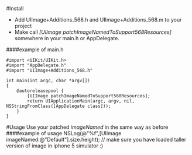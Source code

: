 #Install
* Add UIImage+Additions_568.h and UIImage+Additions_568.m to your project 
* Make call *[UIImage patchImageNamedToSupport568Resources]* somewhere in your main.h or AppDelegate.

####example of main.h

	#import <UIKit/UIKit.h>
	#import "AppDelegate.h"
	#import "UIImage+Additions_568.h"
	
	int main(int argc, char *argv[])
	{
	    @autoreleasepool {
	        [UIImage patchImageNamedToSupport568Resources];
	        return UIApplicationMain(argc, argv, nil, NSStringFromClass([AppDelegate class]));
	    }
	}

	

#Usage
Use your patched *imageNamed* in the same way as before
####example of usage
	NSLog(@"%f",[UIImage imageNamed:@"Default"].size.height); // make sure you have loaded taller version of image in iphone 5 simulator :)